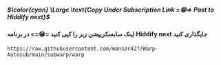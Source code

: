 ##### $\color{cyan} \Large \text{Copy Under Subscription Link =😁=> Past to Hiddify next}$
#### لینک سابسکریپشن زیر را کپی کنید =😁=> در برنامه Hiddify next جایگذاری کنید

```
https://raw.githubusercontent.com/mansor427/Warp-Autosub/main/subwarp/warp
```
